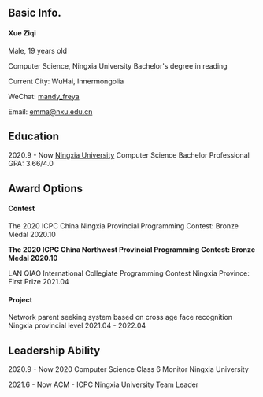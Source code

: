 ## Basic Info.
#### Xue Ziqi

  Male, 19 years old

  Computer Science, Ningxia University Bachelor's degree in reading

  Current City: WuHai, Innermongolia

  WeChat: [mandy_freya](https://u.wechat.com/EF_LRmh3faRzLXCKzjG8M5Y)

  Email: emma@nxu.edu.cn




## Education

2020.9 - Now	[Ningxia University](https://www.nxu.edu.cn)	Computer Science Bachelor  Professional GPA: 3.66/4.0





## Award Options

#### Contest

The 2020 ICPC China Ningxia Provincial Programming Contest: Bronze Medal	2020.10

**The 2020 ICPC China Northwest Provincial Programming Contest: Bronze Medal	2020.10**

LAN QIAO International Collegiate Programming Contest Ningxia Province: First Prize	2021.04




#### Project

Network parent seeking system based on cross age face recognition Ningxia provincial level	2021.04 - 2022.04




## Leadership Ability

2020.9 - Now	2020 Computer Science Class 6	 Monitor	Ningxia University

2021.6 - Now	ACM - ICPC Ningxia University Team Leader

